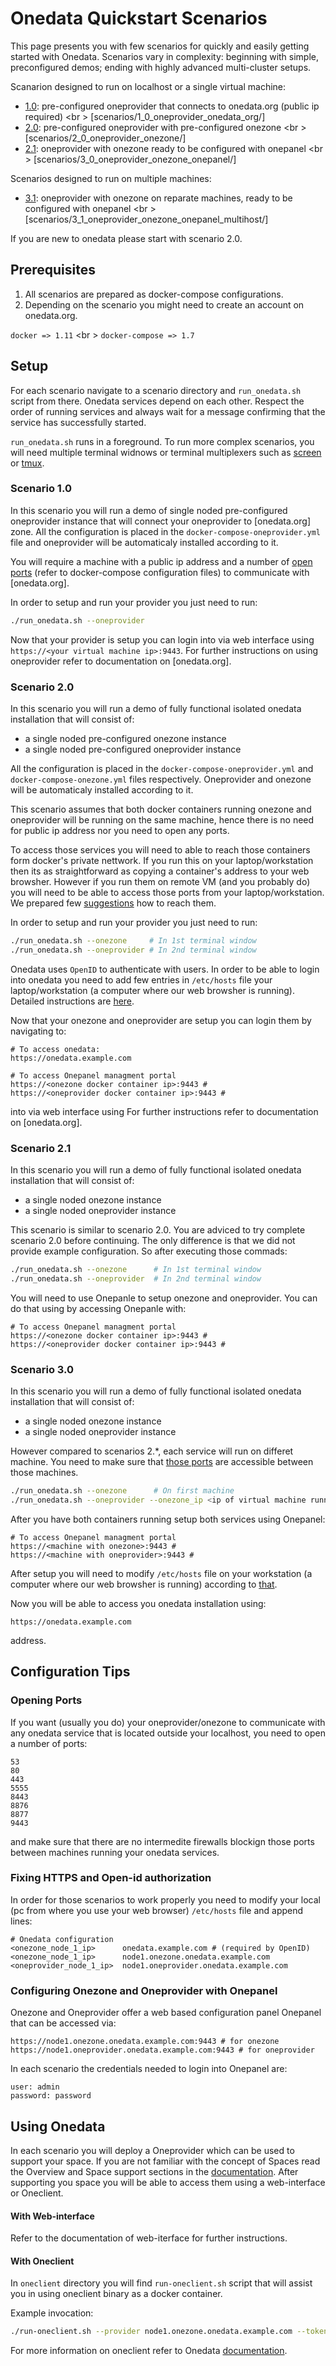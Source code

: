 # Onedata Quickstart Scenarios

This page presents you with few scenarios for quickly and easily getting started with Onedata. 
Scenarios vary in complexity: beginning with simple, preconfigured demos; ending with highly advanced multi-cluster setups.

Scanarion designed to run on localhost or a single virtual machine:

- [1.0](#s10): pre-configured oneprovider that connects to onedata.org (public ip required) <br \>
    [scenarios/1_0_oneprovider_onedata_org/]
- [2.0](#s20): pre-configured oneprovider with pre-configured onezone <br \>
    [scenarios/2_0_oneprovider_onezone/]
- [2.1](#s30): oneprovider with onezone ready to be configured with onepanel <br \>
    [scenarios/3_0_oneprovider_onezone_onepanel/]

Scenarios designed to run on multiple machines:

- [3.1](#s31): oneprovider with onezone on reparate machines, ready to be configured with onepanel <br \>
    [scenarios/3_1_oneprovider_onezone_onepanel_multihost/]

If you are new to onedata please start with scenario 2.0. 

## Prerequisites

1. All scenarios are prepared as docker-compose configurations.
2. Depending on the scenario you might need to create an account on onedata.org.

`docker => 1.11` <br \>
`docker-compose => 1.7`


## Setup

For each scenario navigate to a scenario directory and `run_onedata.sh` script from there.
Onedata services depend on each other. Respect the order of running services and always wait for a message confirming that the service has successfully started.

`run_onedata.sh` runs in a foreground. To run more complex scenarios, you will need multiple terminal widnows or terminal multiplexers such as [screen](https://www.gnu.org/software/screen/manual/screen.html) or [tmux](https://tmux.github.io/).

<a href="#s10"></a>
### Scenario 1.0

In this scenario you will run a demo of single noded pre-configured oneprovider instance that will connect your oneprovider to [onedata.org] zone. All the configuration is placed in the `docker-compose-oneprovider.yml` file and oneprovider will be automaticaly installed according to it.

You will require a machine with a public ip address and a number of [open ports](#ports) (refer to docker-compose configuration files) to communicate with [onedata.org].

In order to setup and run your provider you just need to run:

```bash
./run_onedata.sh --oneprovider
```

Now that your provider is setup you can login into via web interface using `https://<your virtual machine ip>:9443`. For further instructions on using oneprovider refer to documentation on [onedata.org].

<a href="#s20"></a>
### Scenario 2.0

In this scenario you will run a demo of fully functional isolated onedata installation that will consist of:
- a single noded pre-configured onezone instance
- a single noded pre-configured oneprovider instance

All the configuration is placed in the `docker-compose-oneprovider.yml` and `docker-compose-onezone.yml` files respectively. Oneprovider and onezone will be automaticaly installed according to it.

This scenario assumes that both docker containers running onezone and oneprovider will be running on the same machine, hence there is no need for public ip address nor you need to open any ports.

To access those services you will need to able to reach those containers form docker's private nettwork. If you run this on your laptop/workstation then its as straightforward as copying a container's address to your web browsher. However if you run them on remote VM (and you probably do) you will need to be able to access those ports from your laptop/workstation. We prepared few [suggestions](docker-remote.md) how to reach them.

In order to setup and run your provider you just need to run:

```bash
./run_onedata.sh --onezone     # In 1st terminal window
./run_onedata.sh --oneprovider # In 2nd terminal window
```

Onedata uses `OpenID` to authenticate with users. In order to be able to login into onedata you need to add few entries in `/etc/hosts` file your laptop/workstation (a computer where our web browsher is running). Detailed instructions are [here](#etchosts).

Now that your onezone and oneprovider are setup you can login them by navigating to:
```
# To access onedata:
https://onedata.example.com 

# To access Onepanel managment portal
https://<onezone docker container ip>:9443 # 
https://<oneprovider docker container ip>:9443 # 
```

into via web interface using  For further instructions refer to documentation on [onedata.org].

<a href="#s30"></a>
### Scenario 2.1

In this scenario you will run a demo of fully functional isolated onedata installation that will consist of:
- a single noded onezone instance
- a single noded oneprovider instance

This scenario is similar to scenario 2.0. You are adviced to try complete scenario 2.0 before continuing. The only difference is that we did not provide example configuration. So after executing those commads:

```bash
./run_onedata.sh --onezone      # In 1st terminal window
./run_onedata.sh --oneprovider  # In 2nd terminal window
```

You will need to use Onepanle to setup onezone and oneprovider. You can do that using by accessing Onepanle with:

```
# To access Onepanel managment portal
https://<onezone docker container ip>:9443 # 
https://<oneprovider docker container ip>:9443 # 
```

<a href="#s30"></a>
### Scenario 3.0

In this scenario you will run a demo of fully functional isolated onedata installation that will consist of:
- a single noded onezone instance
- a single noded oneprovider instance

However compared to scenarios 2.*, each service will run on differet machine. You need to make sure that [those ports](#[ports]) are accessible between those machines.

```bash
./run_onedata.sh --onezone      # On first machine
./run_onedata.sh --oneprovider --onezone_ip <ip of virtual machine running onezone>  # On second machine
```

After you have both containers running setup both services using Onepanel:

```
# To access Onepanel managment portal
https://<machine with onezone>:9443 # 
https://<machine with oneprovider>:9443 # 
```

After setup you will need to modify `/etc/hosts` file on your workstation (a computer where our web browsher is running) according to [that](#ecthosts).

Now you will be able to access you onedata installation using:
```
https://onedata.example.com 
```
address.

<a href="#configuration"></a>
## Configuration Tips

<a href="#ports"></a>
### Opening Ports
If you want (usually you do) your oneprovider/onezone to communicate with any onedata service that is located outside your localhost, you need to open a number of ports:

```
53
80
443
5555
8443
8876
8877
9443
```

and make sure that there are no intermedite firewalls blockign those ports between machines running your onedata services.

<a href="#etchosts"></a>
### Fixing HTTPS and Open-id authorization

In order for those scenarios to work properly you need to modify your local (pc from where you use your web browser) `/etc/hosts` file and append lines:

```
# Onedata configuration
<onezone_node_1_ip>      onedata.example.com # (required by OpenID)
<onezone_node_1_ip>      node1.onezone.onedata.example.com
<oneprovider_node_1_ip>  node1.oneprovider.onedata.example.com
```

<a href="#onepanel"></a>
### Configuring Onezone and Oneprovider with Onepanel

Onezone and Oneprovider offer a web based configuration panel Onepanel that can be accessed via: 

```
https://node1.onezone.onedata.example.com:9443 # for onezone
https://node1.oneprovider.onedata.example.com:9443 # for oneprovider
```
In each scenario the credentials needed to login into Onepanel are:

```
user: admin
password: password
```

<a href="#using"></a>
## Using Onedata
In each scenario you will deploy a Oneprovider which can be used to support your space. If you are not familiar with the concept of Spaces read the Overview and Space support sections in the [documentation](https://onedata.org/documentation). After supporting you space you will be able to access them using a web-interface or Oneclient.

#### With Web-interface
Refer to the documentation of web-iterface for further instructions.

#### With Oneclient
In `oneclient` directory you will find `run-oneclient.sh` script that will assist you in using oneclient binary as a docker container. 

Example invocation:

```bash
./run-oneclient.sh --provider node1.onezone.onedata.example.com --token '_Us_MYaSD80YgPpcKfVSLP-Mz3TIqmN1q1vb3qFJ'
```

For more information on oneclient refer to Onedata  [documentation](https://onedata.org/documentation).
